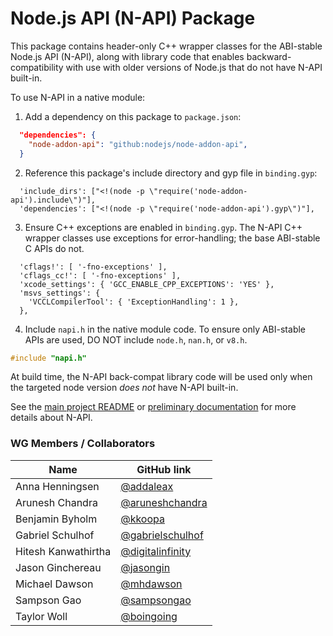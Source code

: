# Node.js API (N-API) Package

This package contains header-only C++ wrapper classes for the ABI-stable
Node.js API (N-API), along with library code that enables
backward-compatibility with use with older versions of Node.js that do
not have N-API built-in.

To use N-API in a native module:
  1. Add a dependency on this package to `package.json`:
```json
  "dependencies": {
    "node-addon-api": "github:nodejs/node-addon-api",
  }
```

  2. Reference this package's include directory and gyp file in `binding.gyp`:
```gyp
  'include_dirs': ["<!(node -p \"require('node-addon-api').include\")"],
  'dependencies': ["<!(node -p \"require('node-addon-api').gyp\")"],
```

  3. Ensure C++ exceptions are enabled in `binding.gyp`.
     The N-API C++ wrapper classes use exceptions for error-handling;
     the base ABI-stable C APIs do not.
```gyp
  'cflags!': [ '-fno-exceptions' ],
  'cflags_cc!': [ '-fno-exceptions' ],
  'xcode_settings': { 'GCC_ENABLE_CPP_EXCEPTIONS': 'YES' },
  'msvs_settings': {
    'VCCLCompilerTool': { 'ExceptionHandling': 1 },
  },
```

  4. Include `napi.h` in the native module code.
     To ensure only ABI-stable APIs are used, DO NOT include
     `node.h`, `nan.h`, or `v8.h`.
```C++
#include "napi.h"
```

At build time, the N-API back-compat library code will be used only when the
targeted node version *does not* have N-API built-in.

See the [main project README](
   https://github.com/nodejs/abi-stable-node/blob/doc/README.md)
or [preliminary documentation](https://github.com/nodejs/node/blob/v8.x/doc/api/n-api.md)
for more details about N-API.

<a name="collaborators"></a>
### WG Members / Collaborators
| Name                | GitHub link                                            |
| ------------------- | ------------------------------------------------------ |
| Anna Henningsen     | [@addaleax](https://github.com/addaleax)               |
| Arunesh Chandra     | [@aruneshchandra](https://github.com/aruneshchandra)   |
| Benjamin Byholm     | [@kkoopa](https://github.com/kkoopa)                   |
| Gabriel Schulhof    | [@gabrielschulhof](https://github.com/gabrielschulhof) |
| Hitesh Kanwathirtha | [@digitalinfinity](https://github.com/digitalinfinity) |
| Jason Ginchereau    | [@jasongin](https://github.com/jasongin)               |
| Michael Dawson      | [@mhdawson](https://github.com/mhdawson)               |
| Sampson Gao         | [@sampsongao](https://github.com/sampsongao)           |
| Taylor Woll         | [@boingoing](https://github.com/boingoing)             |
